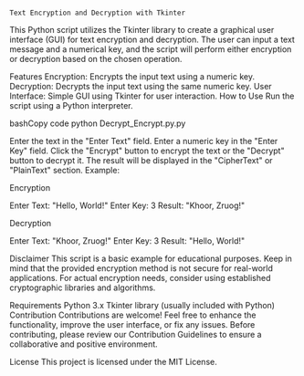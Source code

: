                                                                                         Text Encryption and Decryption with Tkinter
This Python script utilizes the Tkinter library to create a graphical user interface (GUI) for text encryption and decryption. The user can input a text message and a numerical key, and the script will perform either encryption or decryption based on the chosen operation.

Features
Encryption: Encrypts the input text using a numeric key.
Decryption: Decrypts the input text using the same numeric key.
User Interface: Simple GUI using Tkinter for user interaction.
How to Use
Run the script using a Python interpreter.

bashCopy code
python Decrypt_Encrypt.py.py

Enter the text in the "Enter Text" field.
Enter a numeric key in the "Enter Key" field.
Click the "Encrypt" button to encrypt the text or the "Decrypt" button to decrypt it.
The result will be displayed in the "CipherText" or "PlainText" section.
Example:

Encryption

Enter Text: "Hello, World!"
Enter Key: 3
Result: "Khoor, Zruog!"

Decryption

Enter Text: "Khoor, Zruog!"
Enter Key: 3
Result: "Hello, World!"

Disclaimer
This script is a basic example for educational purposes. Keep in mind that the provided encryption method is not secure for real-world applications. For actual encryption needs, consider using established cryptographic libraries and algorithms.

Requirements
Python 3.x
Tkinter library (usually included with Python)
Contribution
Contributions are welcome! Feel free to enhance the functionality, improve the user interface, or fix any issues. Before contributing, please review our Contribution Guidelines to ensure a collaborative and positive environment.

License
This project is licensed under the MIT License.
